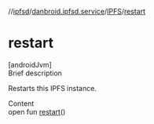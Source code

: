 //[ipfsd](../../index.md)/[danbroid.ipfsd.service](../index.md)/[IPFS](index.md)/[restart](restart.md)



# restart  
[androidJvm]  
Brief description  


Restarts this IPFS instance.

  
Content  
open fun [restart](restart.md)()  



